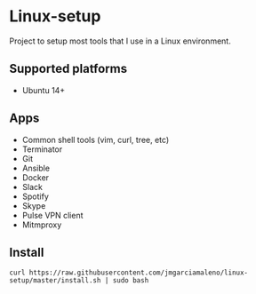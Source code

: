 # Linux-setup

Project to setup most tools that I use in a Linux environment.

## Supported platforms

- Ubuntu 14+

## Apps

- Common shell tools (vim, curl, tree, etc)
- Terminator
- Git
- Ansible
- Docker
- Slack
- Spotify
- Skype
- Pulse VPN client
- Mitmproxy

## Install

```
curl https://raw.githubusercontent.com/jmgarciamaleno/linux-setup/master/install.sh | sudo bash
```
